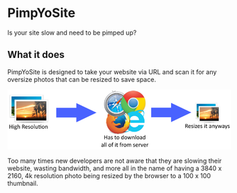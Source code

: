 # PimpYoSite
Is your site slow and need to be pimped up?

## What it does
PimpYoSite is designed to take your website via URL and scan it for any oversize photos that can be resized to save space. 

![Diagram of idea](./imageWasteDiagram.png)

Too many times new developers are not aware that they are slowing their website, wasting bandwidth, and more all in the name of having a 3840 x 2160, 4k resolution photo being resized by the browser to a 100 x 100 thumbnail.
